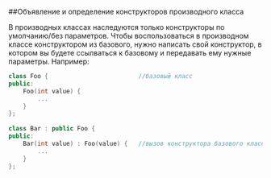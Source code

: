 ##Объявление и определение конструкторов производного класса

В производных классах наследуются только конструкторы по умолчанию/без параметров. Чтобы воспользоваться в производном классе конструктором из базового, нужно написать свой конструктор, в котором вы будете ссылваться к базовому и передавать ему нужные параметры. Например:
```cpp
class Foo {							//базовый класс
public:
	Foo(int value) { 
		...
	}
};
 
class Bar : public Foo {
public:
	Bar(int value) : Foo(value) { 	//вызов конструктора базового класса
		...
  	}
};
```